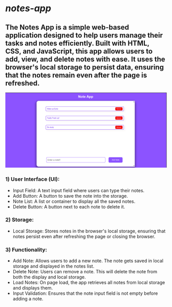 # ***notes-app***

## The Notes App is a simple web-based application designed to help users manage their tasks and notes efficiently. Built with HTML, CSS, and JavaScript, this app allows users to add, view, and delete notes with ease. It uses the browser's local storage to persist data, ensuring that the notes remain even after the page is refreshed.

![screenshots](note-app.png)

### 1) User Interface (UI):

- Input Field: A text input field where users can type their notes.
- Add Button: A button to save the note into the storage.
- Note List: A list or container to display all the saved notes.
- Delete Button: A button next to each note to delete it.

### 2) Storage:

- Local Storage: Stores notes in the browser's local storage, ensuring that notes persist even after refreshing the page or closing the browser.

### 3) Functionality:

- Add Note: Allows users to add a new note. The note gets saved in local storage and displayed in the notes list.
- Delete Note: Users can remove a note. This will delete the note from both the display and local storage.
- Load Notes: On page load, the app retrieves all notes from local storage and displays them.
- Input Validation: Ensures that the note input field is not empty before adding a note.
